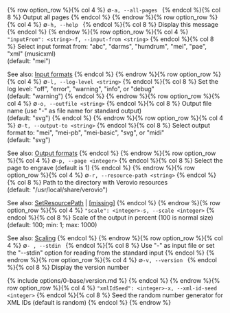 {% row option_row %}{% col 4 %} <span class="lang1">∅</span><span class="lang2">`-a, --all-pages `</span> {% endcol %}{% col 8 %} Output all pages {% endcol %}
{% endrow %}{% row option_row %}{% col 4 %} <span class="lang1">∅</span><span class="lang2">`-h, --help `</span> {% endcol %}{% col 8 %} Display this message {% endcol %}
{% endrow %}{% row option_row %}{% col 4 %} <span class="lang1">`"inputFrom": <string>`</span><span class="lang2">`-f, --input-from <string>`</span> {% endcol %}{% col 8 %} Select input format from: &quot;abc&quot;, &quot;darms&quot;, &quot;humdrum&quot;, &quot;mei&quot;, &quot;pae&quot;, &quot;xml&quot; (musicxml)<br/>(default: "mei")

See also: [Input formats](/toolkit-reference/input-formats.html) {% endcol %}
{% endrow %}{% row option_row %}{% col 4 %} <span class="lang1">∅</span><span class="lang2">`-l, --log-level <string>`</span> {% endcol %}{% col 8 %} Set the log level: &quot;off&quot;, &quot;error&quot;, &quot;warning&quot;, &quot;info&quot;, or &quot;debug&quot;<br/>(default: "warning") {% endcol %}
{% endrow %}{% row option_row %}{% col 4 %} <span class="lang1">∅</span><span class="lang2">`-o, --outfile <string>`</span> {% endcol %}{% col 8 %} Output file name (use &quot;-&quot; as file name for standard output)<br/>(default: "svg") {% endcol %}
{% endrow %}{% row option_row %}{% col 4 %} <span class="lang1">∅</span><span class="lang2">`-t, --output-to <string>`</span> {% endcol %}{% col 8 %} Select output format to: &quot;mei&quot;, &quot;mei-pb&quot;, &quot;mei-basic&quot;, &quot;svg&quot;, or &quot;midi&quot;<br/>(default: "svg")

See also: [Output formats](/toolkit-reference/output-formats.html) {% endcol %}
{% endrow %}{% row option_row %}{% col 4 %} <span class="lang1">∅</span><span class="lang2">`-p, --page <integer>`</span> {% endcol %}{% col 8 %} Select the page to engrave (default is 1) {% endcol %}
{% endrow %}{% row option_row %}{% col 4 %} <span class="lang1">∅</span><span class="lang2">`-r, --resource-path <string>`</span> {% endcol %}{% col 8 %} Path to the directory with Verovio resources<br/>(default: "/usr/local/share/verovio")

See also: [SetResourcePath](/toolkit-reference/toolkit-methods.html#setresourcepath) \| [[missing]](/installing-or-building-from-sources/python.html#building-the-toolkit) {% endcol %}
{% endrow %}{% row option_row %}{% col 4 %} <span class="lang1">`"scale": <integer>`</span><span class="lang2">`-s, --scale <integer>`</span> {% endcol %}{% col 8 %} Scale of the output in percent (100 is normal size)<br/>(default: 100; min: 1; max: 1000)

See also: [Scaling](/advanced-topics/controlling-the-svg-output.html#scaling) {% endcol %}
{% endrow %}{% row option_row %}{% col 4 %} <span class="lang1">∅</span><span class="lang2">`- , --stdin `</span> {% endcol %}{% col 8 %} Use &quot;-&quot; as input file or set the &quot;--stdin&quot; option for reading from the standard input {% endcol %}
{% endrow %}{% row option_row %}{% col 4 %} <span class="lang1">∅</span><span class="lang2">`-v, --version `</span> {% endcol %}{% col 8 %} Display the version number

{% include options/0-base/version.md %} {% endcol %}
{% endrow %}{% row option_row %}{% col 4 %} <span class="lang1">`"xmlIdSeed": <integer>`</span><span class="lang2">`-x, --xml-id-seed <integer>`</span> {% endcol %}{% col 8 %} Seed the random number generator for XML IDs (default is random) {% endcol %}
{% endrow %}